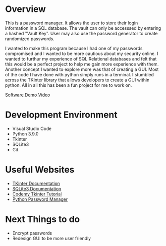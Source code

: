 # Overview

This is a password manager. It allows the user to store their login information in a SQL database.  The vault can only be accesssed by entering a hashed "Vault Key".  User may also use the password generator to create randomized passwords.

I wanted to make this program because I had one of my passwords compromised and I wanted to be more cautious about my security online. I wanted to furthur my experience of SQL Relational databases and felt that this would be a perfect project to help me gain more experience with them. Another concept I wanted to explore more was that of creating a GUI. Most of the code I have done with python simply runs in a terminal.  I stumbled across the TKinter library that allows developers to create a GUI within python.  All in all this has been a fun project for me to work on.

[Software Demo Video](https://youtu.be/FKv2bkSEKQc)

# Development Environment

* Visual Studio Code
* Python 3.9.0
* Tkinter
* SQLite3
* Git

# Useful Websites

* [TKinter Documentation](https://docs.python.org/3/library/tkinter.html#the-window-manager)
* [SQLite3 Documentation](https://sqlite.org/docs.html)
* [Codemy Tkinter Tutorial](https://www.youtube.com/watch?v=YXPyB4XeYLA)
* [Python Password Manager](https://www.youtube.com/watch?v=8e6HQvy7ggU)

# Next Things to do
* Encrypt passwords
* Redesign GUI to be more user friendly

